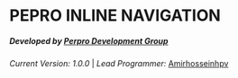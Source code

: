 **PEPRO INLINE NAVIGATION**
===========================

##### **Developed by** [Perpro Development Group](https://pepro.dev/)

*Current Version: 1.0.0* \| *Lead Programmer:* [Amirhosseinhpv](https://hpv.im/)
